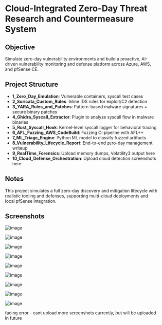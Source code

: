 # Cloud-Integrated Zero-Day Threat Research and Countermeasure System

## Objective
Simulate zero-day vulnerability environments and build a proactive, AI-driven vulnerability monitoring and defense platform across Azure, AWS, and pfSense CE.

## Project Structure
- **1_Zero_Day_Emulation**: Vulnerable containers, syscall test cases
- **2_Suricata_Custom_Rules**: Inline IDS rules for exploit/C2 detection
- **3_YARA_Rules_and_Patches**: Pattern-based malware signatures + secure binary patches
- **4_Ghidra_Syscall_Extractor**: Plugin to analyze syscall flow in malware binaries
- **5_Rust_Syscall_Hook**: Kernel-level syscall logger for behavioral tracing
- **6_AFL_Fuzzing_AWS_CodeBuild**: Fuzzing CI pipeline with AFL++
- **7_ML_Triage_Engine**: Python ML model to classify fuzzed artifacts
- **8_Vulnerability_Lifecycle_Report**: End-to-end zero-day management writeup
- **9_RealTime_Forensics**: Upload memory dumps, Volatility3 output here
- **10_Cloud_Defense_Orchestration**: Upload cloud detection screenshots here

## Notes
This project simulates a full zero-day discovery and mitigation lifecycle with realistic tooling and defenses, supporting multi-cloud deployments and local pfSense integration.

## Screenshots

![image](https://github.com/user-attachments/assets/e7e17198-a6af-480e-bcf3-38e168172759)

![image](https://github.com/user-attachments/assets/fa2c0444-aaf1-4dd9-a62a-dba4af484b2c)

![image](https://github.com/user-attachments/assets/cc65ea74-3d0f-40ac-b4cd-c68cc2d4895f)

![image](https://github.com/user-attachments/assets/27d1acc2-2185-4160-b5dd-672efd1476eb)

![image](https://github.com/user-attachments/assets/8c7b1fe1-02ce-48b1-9a1f-d6c2ae9fc0fa)

![image](https://github.com/user-attachments/assets/9e7d018c-ff43-42f2-9693-019a59379813)

![image](https://github.com/user-attachments/assets/fe29a257-8989-4ad1-88b6-85f8a25f2c00)

![image](https://github.com/user-attachments/assets/11152437-c6ae-4776-9c51-97b8e9670f4b)

![image](https://github.com/user-attachments/assets/227c3a78-8549-4ff7-8f18-889b74ff7d7e)

facing error - cant upload more screenshots currently, but will be uploaded in future
